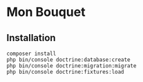 # Mon Bouquet

## Installation

```shell
composer install
php bin/console doctrine:database:create
php bin/console doctrine:migration:migrate
php bin/console doctrine:fixtures:load 
```
